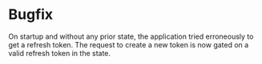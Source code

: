 # Bugfix

On startup and without any prior state, the application tried erroneously to get a refresh token.
The request to create a new token is now gated on a valid refresh token in the state.
